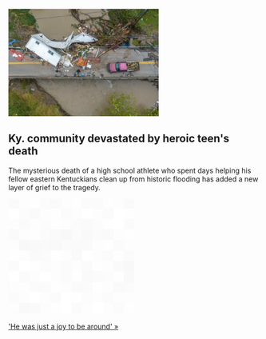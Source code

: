 
![Ky. community devastated by heroic teen's death](./20220811175849.png)
## Ky. community devastated by heroic teen's death

The mysterious death of a high school athlete who spent days helping his fellow eastern Kentuckians clean up from historic flooding has added a new layer of grief to the tragedy.

![pic](../square_bg.png)

['He was just a joy to be around' »](https://www.yahoo.com/news/teens-death-latest-tragedy-flood-225225558.html)
